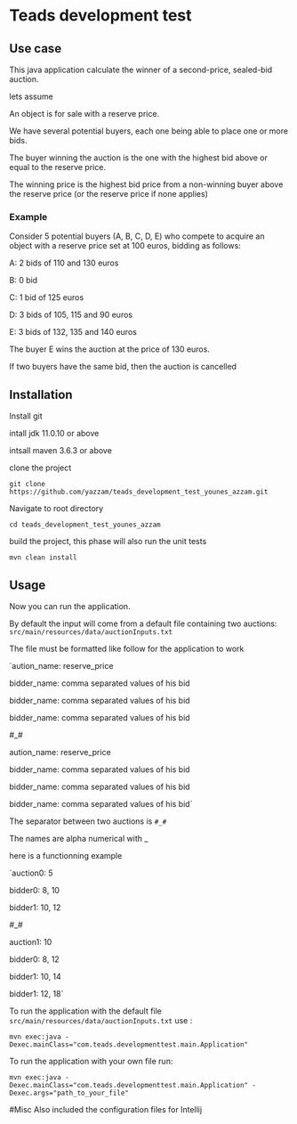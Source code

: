 # Teads development test

## Use case
This java application calculate the winner of a second-price, sealed-bid auction.

lets assume

An object is for sale with a reserve price.

We have several potential buyers, each one being able to place one or more bids.

The buyer winning the auction is the one with the highest bid above or equal to the reserve price.

The winning price is the highest bid price from a non-winning buyer above the reserve price (or the reserve price if none applies)


### Example
Consider 5 potential buyers (A, B, C, D, E) who compete to acquire an object with a reserve price set at 100 euros, bidding as follows:

A: 2 bids of 110 and 130 euros

B: 0 bid

C: 1 bid of 125 euros

D: 3 bids of 105, 115 and 90 euros

E: 3 bids of 132, 135 and 140 euros

The buyer E wins the auction at the price of 130 euros.

If two buyers have the same bid, then the auction is cancelled

## Installation
Install git

intall jdk 11.0.10 or above

intsall maven 3.6.3 or above

clone the project

`git clone https://github.com/yazzam/teads_development_test_younes_azzam.git`

Navigate to root directory

`cd teads_development_test_younes_azzam`

build the project, this phase will also run the unit tests

`mvn clean install`

## Usage
Now you can run the application.

By default the input will come from a default file containing two auctions: `src/main/resources/data/auctionInputs.txt`

The file must be formatted like follow for the application to work

`aution_name: reserve_price

bidder_name: comma separated values of his bid

bidder_name: comma separated values of his bid

bidder_name: comma separated values of his bid

#_#

aution_name: reserve_price

bidder_name: comma separated values of his bid

bidder_name: comma separated values of his bid

bidder_name: comma separated values of his bid`

The separator between two auctions is `#_#`

The names are alpha numerical with _

here is a functionning example

`auction0: 5

bidder0: 8, 10

bidder1: 10, 12

#_#

auction1: 10

bidder0: 8, 12

bidder1: 10, 14

bidder1: 12, 18`

To run the application with the default file  `src/main/resources/data/auctionInputs.txt` use :

`mvn exec:java -Dexec.mainClass="com.teads.developmenttest.main.Application"`

To run the application with your own file run:

`mvn exec:java -Dexec.mainClass="com.teads.developmenttest.main.Application" -Dexec.args="path_to_your_file"`

#Misc
Also included the configuration files for Intellij
